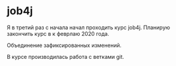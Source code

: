 ﻿# job4j

Я в третий раз с начала начал проходить курс job4j. Планирую закончить курс в к феврлаю 2020 года. 

Объединение зафиксированных изменений.

В курсе производилась работа с ветками git. 